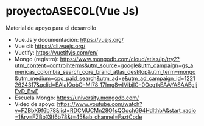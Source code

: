 # proyectoASECOL(Vue Js)

Material de apoyo para el desarrollo

- Vue.Js y documentación: https://vuejs.org/
- Vue cli: https://cli.vuejs.org/
- Vuetify: https://vuetifyjs.com/en/
- Mongo (registro): https://www.mongodb.com/cloud/atlas/lp/try2?utm_content=controlhterms&utm_source=google&utm_campaign=gs_americas_colombia_search_core_brand_atlas_desktop&utm_term=mongo&utm_medium=cpc_paid_search&utm_ad=e&utm_ad_campaign_id=12212624317&gclid=EAIaIQobChMI78_17Img8wIVibjICh0OegtkEAAYASAAEgIjEvD_BwE
- Escuela Mongo: https://university.mongodb.com/
- Video de apoyo: https://www.youtube.com/watch?v=FZBbX9f6b78&list=RDCMUCMn28O1sQGochG94HdlthbA&start_radio=1&rv=FZBbX9f6b78&t=45&ab_channel=FaztCode

